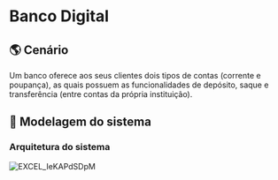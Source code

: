 # Banco Digital

## :earth_americas: Cenário
Um banco oferece aos seus clientes dois tipos de contas (corrente e poupança), as quais possuem as funcionalidades de depósito, saque e transferência (entre contas da própria instituição).

## :construction: Modelagem do sistema
### Arquitetura do sistema
![EXCEL_IeKAPdSDpM](https://user-images.githubusercontent.com/17866411/147827466-1600b17b-003f-441e-b22f-b8dd6e3cf451.png)

